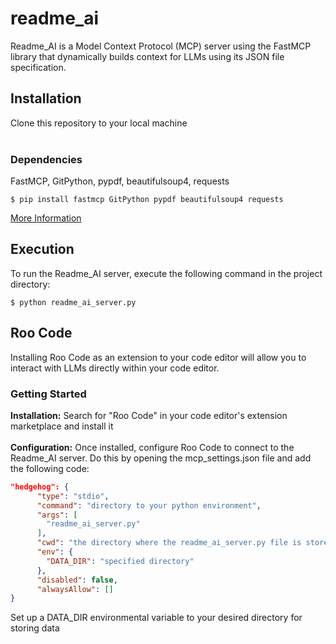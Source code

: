 # readme_ai
Readme_AI is a Model Context Protocol (MCP) server using the FastMCP library that dynamically builds context for LLMs using its JSON file specification.

## Installation
Clone this repository to your local machine <br> <br>

### Dependencies
FastMCP, GitPython, pypdf, beautifulsoup4, requests
```console
$ pip install fastmcp GitPython pypdf beautifulsoup4 requests
```
[More Information](https://gofastmcp.com/getting-started/installation)

## Execution
To run the Readme_AI server, execute the following command in the project directory:
```console
$ python readme_ai_server.py
```

## Roo Code
Installing Roo Code as an extension to your code editor will allow you to interact with LLMs directly within your code editor.

### Getting Started
**Installation:** Search for "Roo Code" in your code editor's extension marketplace and install it <br> <br>
**Configuration:** Once installed, configure Roo Code to connect to the Readme_AI server. Do this by opening the mcp_settings.json file and add the following code:

```json
"hedgehog": {
      "type": "stdio",
      "command": "directory to your python environment",
      "args": [
        "readme_ai_server.py"
      ],
      "cwd": "the directory where the readme_ai_server.py file is stored",
      "env": {
        "DATA_DIR": "specified directory"
      },
      "disabled": false,
      "alwaysAllow": []
}
```
Set up a DATA_DIR environmental variable to your desired directory for storing data
